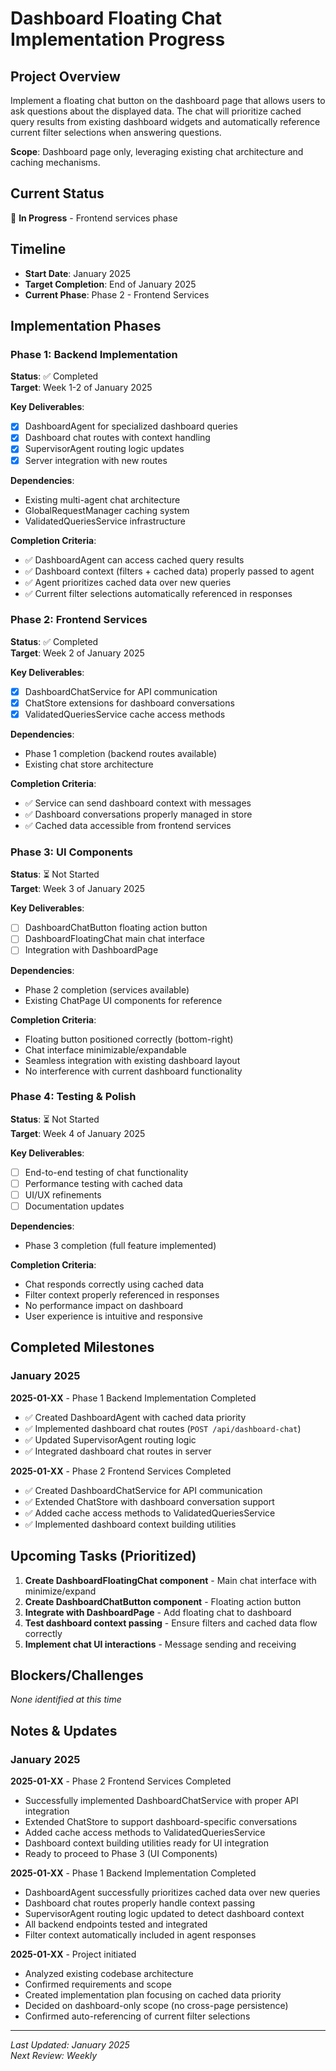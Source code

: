 # Dashboard Floating Chat Implementation Progress

## Project Overview
Implement a floating chat button on the dashboard page that allows users to ask questions about the displayed data. The chat will prioritize cached query results from existing dashboard widgets and automatically reference current filter selections when answering questions.

**Scope**: Dashboard page only, leveraging existing chat architecture and caching mechanisms.

## Current Status
🚧 **In Progress** - Frontend services phase

## Timeline
- **Start Date**: January 2025
- **Target Completion**: End of January 2025
- **Current Phase**: Phase 2 - Frontend Services

## Implementation Phases

### Phase 1: Backend Implementation
**Status**: ✅ Completed  
**Target**: Week 1-2 of January 2025

**Key Deliverables**:
- [x] DashboardAgent for specialized dashboard queries
- [x] Dashboard chat routes with context handling
- [x] SupervisorAgent routing logic updates
- [x] Server integration with new routes

**Dependencies**:
- Existing multi-agent chat architecture
- GlobalRequestManager caching system
- ValidatedQueriesService infrastructure

**Completion Criteria**:
- ✅ DashboardAgent can access cached query results
- ✅ Dashboard context (filters + cached data) properly passed to agent
- ✅ Agent prioritizes cached data over new queries
- ✅ Current filter selections automatically referenced in responses

### Phase 2: Frontend Services
**Status**: ✅ Completed  
**Target**: Week 2 of January 2025

**Key Deliverables**:
- [x] DashboardChatService for API communication
- [x] ChatStore extensions for dashboard conversations
- [x] ValidatedQueriesService cache access methods

**Dependencies**:
- Phase 1 completion (backend routes available)
- Existing chat store architecture

**Completion Criteria**:
- ✅ Service can send dashboard context with messages
- ✅ Dashboard conversations properly managed in store
- ✅ Cached data accessible from frontend services

### Phase 3: UI Components
**Status**: ⏳ Not Started  
**Target**: Week 3 of January 2025

**Key Deliverables**:
- [ ] DashboardChatButton floating action button
- [ ] DashboardFloatingChat main chat interface
- [ ] Integration with DashboardPage

**Dependencies**:
- Phase 2 completion (services available)
- Existing ChatPage UI components for reference

**Completion Criteria**:
- Floating button positioned correctly (bottom-right)
- Chat interface minimizable/expandable
- Seamless integration with existing dashboard layout
- No interference with current dashboard functionality

### Phase 4: Testing & Polish
**Status**: ⏳ Not Started  
**Target**: Week 4 of January 2025

**Key Deliverables**:
- [ ] End-to-end testing of chat functionality
- [ ] Performance testing with cached data
- [ ] UI/UX refinements
- [ ] Documentation updates

**Dependencies**:
- Phase 3 completion (full feature implemented)

**Completion Criteria**:
- Chat responds correctly using cached data
- Filter context properly referenced in responses
- No performance impact on dashboard
- User experience is intuitive and responsive

## Completed Milestones

### January 2025
**2025-01-XX** - Phase 1 Backend Implementation Completed
- ✅ Created DashboardAgent with cached data priority
- ✅ Implemented dashboard chat routes (`POST /api/dashboard-chat`)
- ✅ Updated SupervisorAgent routing logic
- ✅ Integrated dashboard chat routes in server

**2025-01-XX** - Phase 2 Frontend Services Completed
- ✅ Created DashboardChatService for API communication
- ✅ Extended ChatStore with dashboard conversation support
- ✅ Added cache access methods to ValidatedQueriesService
- ✅ Implemented dashboard context building utilities

## Upcoming Tasks (Prioritized)
1. **Create DashboardFloatingChat component** - Main chat interface with minimize/expand
2. **Create DashboardChatButton component** - Floating action button
3. **Integrate with DashboardPage** - Add floating chat to dashboard
4. **Test dashboard context passing** - Ensure filters and cached data flow correctly
5. **Implement chat UI interactions** - Message sending and receiving

## Blockers/Challenges
*None identified at this time*

## Notes & Updates

### January 2025
**2025-01-XX** - Phase 2 Frontend Services Completed
- Successfully implemented DashboardChatService with proper API integration
- Extended ChatStore to support dashboard-specific conversations
- Added cache access methods to ValidatedQueriesService
- Dashboard context building utilities ready for UI integration
- Ready to proceed to Phase 3 (UI Components)

**2025-01-XX** - Phase 1 Backend Implementation Completed
- DashboardAgent successfully prioritizes cached data over new queries
- Dashboard chat routes properly handle context passing
- SupervisorAgent routing logic updated to detect dashboard context
- All backend endpoints tested and integrated
- Filter context automatically included in agent responses

**2025-01-XX** - Project initiated
- Analyzed existing codebase architecture
- Confirmed requirements and scope
- Created implementation plan focusing on cached data priority
- Decided on dashboard-only scope (no cross-page persistence)
- Confirmed auto-referencing of current filter selections

---

*Last Updated: January 2025*  
*Next Review: Weekly*